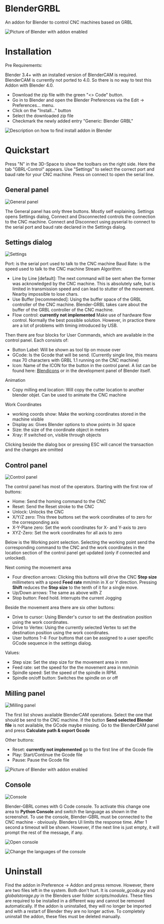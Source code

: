 # BlenderGRBL
An addon for Blender to control CNC machines based on GRBL

![Picture of Blender with addon enabled](images/Overview.png?raw=true "Blender with Blender-GRBL enabled")

# Installation
Pre Requirements:

Blender 3.4+ with an installed version of BlenderCAM is required. BlenderCAM is currently not ported to 4.0. So there is no way to test this Addon with Blender 4.0.

- Download the zip file with the green "<> Code" button.
- Go in to Blender and open the Blender Preferences via the Edit -> Preferences... menu.
- Click on the "Install..." button
- Select the downloaded zip file
- Checkmark the newly added entry "Generic: Blender GRBL"

![Description on how to find install addon in Blender](images/Install.png?raw=true "Find install addon in Blender")

# Quickstart
Press "N" in the 3D-Space to show the toolbars on the right side. Here the tab "GBRL-Control" appears.  Use "Settings" to select the correct port and baud rate for your CNC machine. Press on connect to open the serial line.

## General panel
![General panel](images/General.png?raw=true "General panel")

The General panel has only three buttons. Mostly self explaining. Settings opens Settings dialog, Connect and Disconnected controls the connection to the CNC machine.
Connect and Disconnect using pyserial to connect to the serial port and baud rate declared in the Settings dialog.

## Settings dialog
![Settings](images/Settings.png?raw=true "Settings")

Port: is the serial port used to talk to the CNC machine
Baud Rate: is the speed used to talk to the CNC machine
Stream Algorithm:
- Line by Line [default]: The next command will be sent when the former was acknowledged by the CNC machine. This is absolutely safe, but is limited in transmission speed and can lead to stutter of the movement. Nearby impossible to lose chars.
- Use Buffer [recommended]: Using the buffer space of the GRBL controller of the CNC machine. Blender-GRBL takes care about the buffer of the GRBL controller of the CNC machine.
- Flow control: __currently not implemented__ Make use of hardware flow control. Normally the best possible solution. However, in practice there are a lot of problems with timing introduced by USB.

Then there are four blocks for User Commands, which are available in the control panel. Each consists of:
- Button Label: Will be shown as tool tip on mouse over
- GCode: Is the Gcode that will be send. (Currently single line, this means max 70 characters with GRBL 1.1 running on the CNC machine)
- Icon: Name of the ICON for the button in the control panel. A list can be found here: [Blendicons](https://wilkinson.graphics/blender-icons/) or in the development panel of Blender itself.

Animation
- Copy milling end location: Will copy the cutter location to another blender objet. Can be used to animate the CNC machine

Work Coordinates
- working coords show: Make the working coordinates stored in the machine visible
- Display as: Gives Blender options to show points in 3d space
- Size: the size of the coordinate object in meters
- Xray: If switched on, visible through objects

Clicking beside the díalog box or pressing ESC will cancel the transaction and the changes are omitted

## Control panel
![Control panel](images/Control.png?raw=true "Control panel")

The control panel has most of the operators. Starting with the first row of buttons:
- Home: Send the homing command to the CNC
- Reset: Send the Reset stroke to the CNC
- Unlock: Unlocks the CNC
- X/Y/Z zero: This three buttons set the work coordinates of to zero for the corresponding axis
- X-Y-Plane zero: Set the work coordinates for X- and Y-axis to zero
- XYZ-Zero: Set the work coordinates for all axis to zero

Below is the Working point selection. Selecting the working point send the corresponding command to the CNC and the work coordinates in the location section of the control panel get updated (only if connected and unlocked).

Next coming the movement area
- Four direction arrows: Clicking this buttons will drive the CNC __Step size__ millimeters with a speed __Feed rate__ mm/min in X or Y direction. Pressing __Shift__ reduces the __Step size__ to the tenth of it for a single move.
- Up/Down arrows: The same as above with Z
- Stop button: Feed hold. Interrupts the current Jogging

Beside the movement area there are six other buttons:
- Drive to cursor: Using Blender's cursor to set the destination position using the work coordinates.
- Drive to Vertex: Using the currently selected Vertex to set the destination position using the work coordinates.
- User buttons 1-4: Four buttons that can be assigned to a user specific GCode sequence in the settings dialog.

Values:
- Step size: Set the step size for the movement area in mm
- Feed rate: set the speed for the the movement area in mm/min
- Spindle speed: Set the speed of the spindle in RPM.
- Spindle on/off button: Switches the spindle on or off
 
## Milling panel
![Milling panel](images/Milling.png?raw=true "Title")

The first list shows available BlenderCAM operations. Select the one that should be send to the CNC machine. If the button __Send selected Blender file__ is not available, the GCode maybe missing. Go to the BlenderCAM panel and press __Calculate path & export Gcode__

Other buttons:
- Reset: __currently not implemented__ go to the first line of the Gcode file
- Play: Start/Continue the Gcode file
- Pause: Pause the Gcode file

![Picture of Blender with addon enabled](images/Milling%20with%20BlenderCAM%20enabled.png?raw=true "Blender with Blender-GRBL enabled")

## Console
![Console](images/Console.png?raw=true "Console")

Blender-GBRL comes with G Code console. To activate this change one area to __Python Console__ and switch the language as shown in the screenshot. To use the console, Blender-GBRL must be connected to the CNC machine - obviously. Blenders UI limits the response time. After 1 second a timeout will be shown. However, if the next line is just empty, it will prompt the rest of the message, if any.

![Open console](images/Open%20console.png?raw=true "Open console")

![Change the languages of the console](images/Languages_Gcode.png?raw=true "Change console language")

# Uninstall
Find the addon in Preference -> Addon and press remove. However, there are two files left in the system. Both don't hurt. It is _console_gcode.py_ and _globalstorage.py_ in the Blenders user folder _scripts/modules_. These files are required to be installed in a different way and cannot be removed automatically. If the addon is uninstalled, they will no longer be imported and with a restart of Blender they are no longer active. To completely uninstall the addon, these files must be deleted manually.